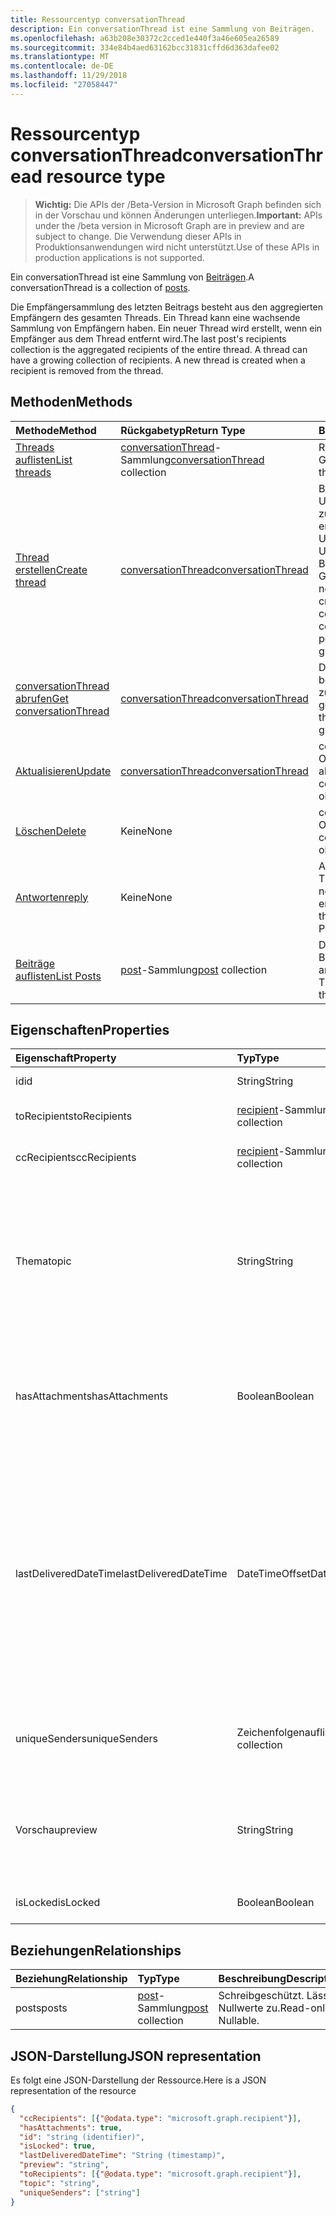 ```yaml
---
title: Ressourcentyp conversationThread
description: Ein conversationThread ist eine Sammlung von Beiträgen.
ms.openlocfilehash: a63b208e30372c2cced1e440f3a46e605ea26589
ms.sourcegitcommit: 334e84b4aed63162bcc31831cffd6d363dafee02
ms.translationtype: MT
ms.contentlocale: de-DE
ms.lasthandoff: 11/29/2018
ms.locfileid: "27058447"
---
```

# <a name="conversationthread-resource-type"></a><span data-ttu-id="d7c2b-103">Ressourcentyp conversationThread</span><span class="sxs-lookup"><span data-stu-id="d7c2b-103">conversationThread resource type</span></span>

> <span data-ttu-id="d7c2b-104">**Wichtig:** Die APIs der /Beta-Version in Microsoft Graph befinden sich in der Vorschau und können Änderungen unterliegen.</span><span class="sxs-lookup"><span data-stu-id="d7c2b-104">**Important:** APIs under the /beta version in Microsoft Graph are in preview and are subject to change.</span></span> <span data-ttu-id="d7c2b-105">Die Verwendung dieser APIs in Produktionsanwendungen wird nicht unterstützt.</span><span class="sxs-lookup"><span data-stu-id="d7c2b-105">Use of these APIs in production applications is not supported.</span></span>

<span data-ttu-id="d7c2b-106">Ein conversationThread ist eine Sammlung von [Beiträgen](post.md).</span><span class="sxs-lookup"><span data-stu-id="d7c2b-106">A conversationThread is a collection of [posts](post.md).</span></span>

<span data-ttu-id="d7c2b-p102">Die Empfängersammlung des letzten Beitrags besteht aus den aggregierten Empfängern des gesamten Threads. Ein Thread kann eine wachsende Sammlung von Empfängern haben. Ein neuer Thread wird erstellt, wenn ein Empfänger aus dem Thread entfernt wird.</span><span class="sxs-lookup"><span data-stu-id="d7c2b-p102">The last post's recipients collection is the aggregated recipients of the entire thread. A thread can have a growing collection of recipients. A new thread is created when a recipient is removed from the thread.</span></span>

## <a name="methods"></a><span data-ttu-id="d7c2b-110">Methoden</span><span class="sxs-lookup"><span data-stu-id="d7c2b-110">Methods</span></span>

| <span data-ttu-id="d7c2b-111">Methode</span><span class="sxs-lookup"><span data-stu-id="d7c2b-111">Method</span></span>       | <span data-ttu-id="d7c2b-112">Rückgabetyp</span><span class="sxs-lookup"><span data-stu-id="d7c2b-112">Return Type</span></span>  |<span data-ttu-id="d7c2b-113">Beschreibung</span><span class="sxs-lookup"><span data-stu-id="d7c2b-113">Description</span></span>|
|:---------------|:--------|:----------|
|[<span data-ttu-id="d7c2b-114">Threads auflisten</span><span class="sxs-lookup"><span data-stu-id="d7c2b-114">List threads</span></span>](../api/group-list-threads.md) | <span data-ttu-id="d7c2b-115">[conversationThread](conversationthread.md)-Sammlung</span><span class="sxs-lookup"><span data-stu-id="d7c2b-115">[conversationThread](conversationthread.md) collection</span></span> |<span data-ttu-id="d7c2b-116">Ruft alle Threads einer Gruppe ab.</span><span class="sxs-lookup"><span data-stu-id="d7c2b-116">Get all the threads of a group.</span></span>|
|[<span data-ttu-id="d7c2b-117">Thread erstellen</span><span class="sxs-lookup"><span data-stu-id="d7c2b-117">Create thread</span></span>](../api/group-post-threads.md) | [<span data-ttu-id="d7c2b-118">conversationThread</span><span class="sxs-lookup"><span data-stu-id="d7c2b-118">conversationThread</span></span>](conversationthread.md) |<span data-ttu-id="d7c2b-p103">Beginnt eine neue Unterhaltung, indem zunächst ein Thread erstellt wird. Eine neue Unterhaltung, Unterhaltungsthreads und Beiträge werden in der Gruppe erstellt.</span><span class="sxs-lookup"><span data-stu-id="d7c2b-p103">Start a new conversation by first creating a thread. A new conversation, conversation thread, and post are created in the group.</span></span>|
|[<span data-ttu-id="d7c2b-121">conversationThread abrufen</span><span class="sxs-lookup"><span data-stu-id="d7c2b-121">Get conversationThread</span></span>](../api/conversationthread-get.md) | [<span data-ttu-id="d7c2b-122">conversationThread</span><span class="sxs-lookup"><span data-stu-id="d7c2b-122">conversationThread</span></span>](conversationthread.md) |<span data-ttu-id="d7c2b-123">Dient zum Abrufen eines bestimmten Threads, der zu einer Gruppe gehört.</span><span class="sxs-lookup"><span data-stu-id="d7c2b-123">Get a specific thread that belongs to a group.</span></span> |
|[<span data-ttu-id="d7c2b-124">Aktualisieren</span><span class="sxs-lookup"><span data-stu-id="d7c2b-124">Update</span></span>](../api/conversationthread-update.md) | [<span data-ttu-id="d7c2b-125">conversationThread</span><span class="sxs-lookup"><span data-stu-id="d7c2b-125">conversationThread</span></span>](conversationthread.md)  |<span data-ttu-id="d7c2b-126">conversationThread-Objekt aktualisieren.</span><span class="sxs-lookup"><span data-stu-id="d7c2b-126">Update conversationThread object.</span></span> |
|[<span data-ttu-id="d7c2b-127">Löschen</span><span class="sxs-lookup"><span data-stu-id="d7c2b-127">Delete</span></span>](../api/conversationthread-delete.md) | <span data-ttu-id="d7c2b-128">Keine</span><span class="sxs-lookup"><span data-stu-id="d7c2b-128">None</span></span> |<span data-ttu-id="d7c2b-129">conversationThread-Objekt löschen.</span><span class="sxs-lookup"><span data-stu-id="d7c2b-129">Delete conversationThread object.</span></span> |
|[<span data-ttu-id="d7c2b-130">Antworten</span><span class="sxs-lookup"><span data-stu-id="d7c2b-130">reply</span></span>](../api/conversationthread-reply.md)|<span data-ttu-id="d7c2b-131">Keine</span><span class="sxs-lookup"><span data-stu-id="d7c2b-131">None</span></span>|<span data-ttu-id="d7c2b-132">Antworten Sie auf diesen Thread, indem Sie eine neue Beitragsentität erstellen.</span><span class="sxs-lookup"><span data-stu-id="d7c2b-132">Reply to this thread by creating a new Post entity.</span></span>|
|[<span data-ttu-id="d7c2b-133">Beiträge auflisten</span><span class="sxs-lookup"><span data-stu-id="d7c2b-133">List Posts</span></span>](../api/conversationthread-list-posts.md) |<span data-ttu-id="d7c2b-134">[post](post.md)-Sammlung</span><span class="sxs-lookup"><span data-stu-id="d7c2b-134">[post](post.md) collection</span></span>| <span data-ttu-id="d7c2b-135">Dient zum Abrufen der Beiträge des angegebenen Threads.</span><span class="sxs-lookup"><span data-stu-id="d7c2b-135">Get the posts of the specified thread.</span></span> |

## <a name="properties"></a><span data-ttu-id="d7c2b-136">Eigenschaften</span><span class="sxs-lookup"><span data-stu-id="d7c2b-136">Properties</span></span>
| <span data-ttu-id="d7c2b-137">Eigenschaft</span><span class="sxs-lookup"><span data-stu-id="d7c2b-137">Property</span></span>     | <span data-ttu-id="d7c2b-138">Typ</span><span class="sxs-lookup"><span data-stu-id="d7c2b-138">Type</span></span>   |<span data-ttu-id="d7c2b-139">Beschreibung</span><span class="sxs-lookup"><span data-stu-id="d7c2b-139">Description</span></span>|
|:---------------|:--------|:----------|
|<span data-ttu-id="d7c2b-140">id</span><span class="sxs-lookup"><span data-stu-id="d7c2b-140">id</span></span>|<span data-ttu-id="d7c2b-141">String</span><span class="sxs-lookup"><span data-stu-id="d7c2b-141">String</span></span>| <span data-ttu-id="d7c2b-142">Schreibgeschützt.</span><span class="sxs-lookup"><span data-stu-id="d7c2b-142">Read-only.</span></span>|
|<span data-ttu-id="d7c2b-143">toRecipients</span><span class="sxs-lookup"><span data-stu-id="d7c2b-143">toRecipients</span></span>|<span data-ttu-id="d7c2b-144">[recipient](recipient.md)-Sammlung</span><span class="sxs-lookup"><span data-stu-id="d7c2b-144">[recipient](recipient.md) collection</span></span>|<span data-ttu-id="d7c2b-145">Die An:-Empfänger des Threads.</span><span class="sxs-lookup"><span data-stu-id="d7c2b-145">The To: recipients for the thread.</span></span>|
|<span data-ttu-id="d7c2b-146">ccRecipients</span><span class="sxs-lookup"><span data-stu-id="d7c2b-146">ccRecipients</span></span>|<span data-ttu-id="d7c2b-147">[recipient](recipient.md)-Sammlung</span><span class="sxs-lookup"><span data-stu-id="d7c2b-147">[recipient](recipient.md) collection</span></span>|<span data-ttu-id="d7c2b-148">Die Cc:-Empfänger des Threads.</span><span class="sxs-lookup"><span data-stu-id="d7c2b-148">The Cc: recipients for the thread.</span></span>|
|<span data-ttu-id="d7c2b-149">Thema</span><span class="sxs-lookup"><span data-stu-id="d7c2b-149">topic</span></span>|<span data-ttu-id="d7c2b-150">String</span><span class="sxs-lookup"><span data-stu-id="d7c2b-150">String</span></span>|<span data-ttu-id="d7c2b-p104">Das Thema der Unterhaltung. Diese Eigenschaft kann festgelegt werden, wenn die Unterhaltung erstellt wird, sie kann jedoch nicht aktualisiert werden.</span><span class="sxs-lookup"><span data-stu-id="d7c2b-p104">The topic of the conversation. This property can be set when the conversation is created, but it cannot be updated.</span></span>||
|<span data-ttu-id="d7c2b-153">hasAttachments</span><span class="sxs-lookup"><span data-stu-id="d7c2b-153">hasAttachments</span></span>|<span data-ttu-id="d7c2b-154">Boolean</span><span class="sxs-lookup"><span data-stu-id="d7c2b-154">Boolean</span></span>|<span data-ttu-id="d7c2b-155">Gibt an, ob einer der Beiträge innerhalb dieses Threads über mindestens eine Anlage verfügt.</span><span class="sxs-lookup"><span data-stu-id="d7c2b-155">Indicates whether any of the posts within this thread has at least one attachment.</span></span>|
|<span data-ttu-id="d7c2b-156">lastDeliveredDateTime</span><span class="sxs-lookup"><span data-stu-id="d7c2b-156">lastDeliveredDateTime</span></span>|<span data-ttu-id="d7c2b-157">DateTimeOffset</span><span class="sxs-lookup"><span data-stu-id="d7c2b-157">DateTimeOffset</span></span>|<span data-ttu-id="d7c2b-p105">Der Timestamp-Typ stellt die Datums- und Uhrzeitinformationen mithilfe des ISO 8601-Formats dar und wird immer in UTC-Zeit angegeben. Mitternacht UTC-Zeit am 1. Januar 2014 würde z. B. wie folgt aussehen: `'2014-01-01T00:00:00Z'`</span><span class="sxs-lookup"><span data-stu-id="d7c2b-p105">The Timestamp type represents date and time information using ISO 8601 format and is always in UTC time. For example, midnight UTC on Jan 1, 2014 would look like this: `'2014-01-01T00:00:00Z'`</span></span>|
|<span data-ttu-id="d7c2b-160">uniqueSenders</span><span class="sxs-lookup"><span data-stu-id="d7c2b-160">uniqueSenders</span></span>|<span data-ttu-id="d7c2b-161">Zeichenfolgenauflistung</span><span class="sxs-lookup"><span data-stu-id="d7c2b-161">String collection</span></span>|<span data-ttu-id="d7c2b-162">Alle Benutzer, die eine Nachricht an diesen Thread gesendet haben.</span><span class="sxs-lookup"><span data-stu-id="d7c2b-162">All the users that sent a message to this thread.</span></span>|
|<span data-ttu-id="d7c2b-163">Vorschau</span><span class="sxs-lookup"><span data-stu-id="d7c2b-163">preview</span></span>|<span data-ttu-id="d7c2b-164">String</span><span class="sxs-lookup"><span data-stu-id="d7c2b-164">String</span></span>|<span data-ttu-id="d7c2b-165">Eine kurze Zusammenfassung aus dem Text des neuesten Beitrags in dieser Unterhaltung.</span><span class="sxs-lookup"><span data-stu-id="d7c2b-165">A short summary from the body of the latest post in this converstaion.</span></span>|
|<span data-ttu-id="d7c2b-166">isLocked</span><span class="sxs-lookup"><span data-stu-id="d7c2b-166">isLocked</span></span>|<span data-ttu-id="d7c2b-167">Boolean</span><span class="sxs-lookup"><span data-stu-id="d7c2b-167">Boolean</span></span>|<span data-ttu-id="d7c2b-168">Zeigt an, ob der Thread gesperrt ist.</span><span class="sxs-lookup"><span data-stu-id="d7c2b-168">Indicates if the thread is locked.</span></span>|

## <a name="relationships"></a><span data-ttu-id="d7c2b-169">Beziehungen</span><span class="sxs-lookup"><span data-stu-id="d7c2b-169">Relationships</span></span>
| <span data-ttu-id="d7c2b-170">Beziehung</span><span class="sxs-lookup"><span data-stu-id="d7c2b-170">Relationship</span></span> | <span data-ttu-id="d7c2b-171">Typ</span><span class="sxs-lookup"><span data-stu-id="d7c2b-171">Type</span></span>   |<span data-ttu-id="d7c2b-172">Beschreibung</span><span class="sxs-lookup"><span data-stu-id="d7c2b-172">Description</span></span>|
|:---------------|:--------|:----------|
|<span data-ttu-id="d7c2b-173">posts</span><span class="sxs-lookup"><span data-stu-id="d7c2b-173">posts</span></span>|<span data-ttu-id="d7c2b-174">[post](post.md)-Sammlung</span><span class="sxs-lookup"><span data-stu-id="d7c2b-174">[post](post.md) collection</span></span>| <span data-ttu-id="d7c2b-p106">Schreibgeschützt. Lässt Nullwerte zu.</span><span class="sxs-lookup"><span data-stu-id="d7c2b-p106">Read-only. Nullable.</span></span>|

## <a name="json-representation"></a><span data-ttu-id="d7c2b-177">JSON-Darstellung</span><span class="sxs-lookup"><span data-stu-id="d7c2b-177">JSON representation</span></span>

<span data-ttu-id="d7c2b-178">Es folgt eine JSON-Darstellung der Ressource.</span><span class="sxs-lookup"><span data-stu-id="d7c2b-178">Here is a JSON representation of the resource</span></span>

<!-- {
  "blockType": "resource",
  "optionalProperties": [
    "posts"
  ],
  "keyProperty": "id",
  "@odata.type": "microsoft.graph.conversationThread"
}-->

```json
{
  "ccRecipients": [{"@odata.type": "microsoft.graph.recipient"}],
  "hasAttachments": true,
  "id": "string (identifier)",
  "isLocked": true,
  "lastDeliveredDateTime": "String (timestamp)",
  "preview": "string",
  "toRecipients": [{"@odata.type": "microsoft.graph.recipient"}],
  "topic": "string",
  "uniqueSenders": ["string"]
}

```


<!-- uuid: 8fcb5dbc-d5aa-4681-8e31-b001d5168d79
2015-10-25 14:57:30 UTC -->
<!-- {
  "type": "#page.annotation",
  "description": "conversationThread resource",
  "keywords": "",
  "section": "documentation",
  "tocPath": ""
}-->
